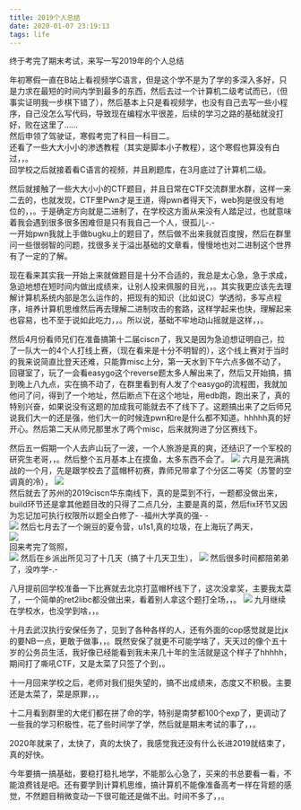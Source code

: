 ```yaml
---
title: 2019个人总结
date: 2020-01-07 23:19:13
tags: life
---
```

终于考完了期末考试，来写一写2019年的个人总结  
<!--more-->
年初寒假一直在B站上看视频学C语言，但是这个学不是为了学的多深入多好，只是力求在最短的时间内学到最多的东西，然后去过一个计算机二级考试而已，（但事实证明我一步棋下错了），然后基本上只是看视频学，也没有自己去写一些小程序，自己没怎么写代码，导致现在编程水平很差，后续的学习之路的基础就没打好，败在这里了……  
然后申领了驾驶证，寒假考完了科目一科目二。  
还看了一些大大小小的渗透教程（其实是脚本小子教程），这个寒假也算没有白过，，。  
回学校之后就接着看C语言的视频，并且刷题库，在3月底过了计算机二级。  

然后就接触了一些大大小小的CTF题目，并且日常在CTF交流群里水群，这样一来二去的，也就发现，CTF里Pwn才是王道，得pwn者得天下，web狗是很没有地位的，，。于是确定方向就是二进制了，在学校这方面从来没有人踏足过，也就意味着我会遇到很多很多困难但是只有我自己一个人，很孤儿-.-  
一开始pwn我就上手做bugku上的题目了，然后做不出来我就百度搜，然后在群里问一些很弱智的问题，找很多关于溢出基础的文章看，慢慢地也对二进制这个世界有了一定的了解。  

现在看来其实我一开始上来就做题目是十分不合适的，我总是太心急，急于求成，急迫地想在短时间内做出成绩来，让别人投来佩服的目光，，。其实我更应该先去理解计算机系统内部是怎么运作的，把现有的知识（比如说C）学透彻，多写点程序，培养计算机思维然后再去理解二进制攻击的套路，这样学起来也快，理解起来也容易，也不至于说如此吃力，，。所以说，基础不牢地动山摇就是这样，，。  

然后4月份看师兄们在准备搞第十二届ciscn了，我又是因为急迫想证明自己，拉了一队大一的4个人打线上赛，（现在看来是十分不明智的），这个线上赛对于当时的我来说简直比登天还难，只能靠misc上分，第一天水到下午六点多做不动了，回寝室了，玩了一会看easygo这个reverse题太多人解出来了，然后又开始搞，搞到晚上八九点，实在搞不动了，在群里看到有人发了个easygo的流程图，我就加他问了问，得到了一个地址，然后断点下在这个地址，用edb跑，跑出来了，真的特别兴奋，如果说没有这题的加成我可能就去不了线下了。这题搞出来了之后师兄说我们大一的还是强，他们大一的时候连pwn和re是什么都不知道。hhhhh真的好开心。然后第二天从师兄那里水了两个misc，后来就狗进了分区赛线下。 

然后五一假期一个人去庐山玩了一波，一个人旅游是真的爽，还结识了一个军校的研究生老哥，，。然后整个五月基本上在摸鱼，太多东西不会了。 
![](lsx.jpg)
六月是充满挑战的一个月，先是跟学校去了蓝帽杯初赛，靠师兄带拿了个分区二等奖（苏警的空调真的冷），
![](lmbnj.jpg)  
然后就去了苏州的2019ciscn华东南线下，真的是菜到不行，一题都没做出来，build环节还是拿其他题目改的只得了二点几分，主要是真的菜，然后fix环节又因为忘记加可执行权限所以题全白修了- -福州大学真的强- -  
![](ciscn2019.jpg)
然后七月去了一个豌豆的夏令营，u1s1,真的垃圾，在上海玩了两天，  
![](sh.jfif)  
回来考完了驾照，  
![](jz.jpg)
然后在乡派出所见习了十几天（搞了十几天卫生），
![](pcs.jpg)
然后很多时间都陪弟弟了，没咋学-.-  

八月提前回学校准备一下比赛就去北京打蓝帽杯线下了，这次没拿奖，主要我太菜了，一个简单的ret2libc都没做出来，看着别人拿这个题打全场，，。 
![](lmbbj.jfif)
九月继续在学校水，也没学到啥，，。  

十月去武汉执行安保任务了，见到了各种各样的人，还有外面的cop感觉就是比jx的要NB一点，更敢于做事，，。既然安保了就更不可能学啥了，天天过的像个五十岁的公务员生活，我好像已经能看到我未来几十年的生活就是这个样子了hhhhh，期间打了嘶吼CTF，又是太菜了只签了个到，。 

十一月回来学校之后，老师对我们挺失望的，搞不出成绩来，态度又不积极。主要还是太菜了，菜是原罪，，。  

十二月看到群里的大佬们都在拼了命的学，特别是南梦都100个exp了，更调动了一些我的学习积极性，花了些时间学了学，然后就是期末考试的事了，，。  
 
2020年就来了，太快了，真的太快了，我感觉我还没有什么长进2019就结束了，真的好快。   

今年要搞一搞基础，要稳打稳扎地学，不能那么心急了，买来的书总要看一看，不能浪费钱是吧。还有要学到计算机思维，搞计算机不能像准备高考一样在背题的感觉，不然题目稍微变动一下很可能还是做不出。时间不多了，，。